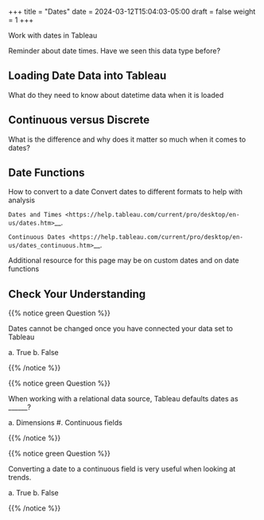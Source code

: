 +++
title = "Dates"
date = 2024-03-12T15:04:03-05:00
draft = false
weight = 1
+++

Work with dates in Tableau

Reminder about date times. Have we seen this data type before?

## Loading Date Data into Tableau

What do they need to know about datetime data when it is loaded

## Continuous versus Discrete

What is the difference and why does it matter so much when it comes to dates?

## Date Functions

How to convert to a date
Convert dates to different formats to help with analysis

`Dates and Times <https://help.tableau.com/current/pro/desktop/en-us/dates.htm>`__.

`Continuous Dates <https://help.tableau.com/current/pro/desktop/en-us/dates_continuous.htm>`__.

Additional resource for this page may be on custom dates and on date functions

## Check Your Understanding

{{% notice green Question %}}

Dates cannot be changed once you have connected your data set to Tableau

   a. True 
   b. False 

{{% /notice %}}

{{% notice green Question %}}

When working with a relational data source, Tableau defaults dates as ______?

   a. Dimensions 
   #. Continuous fields

{{% /notice %}}

{{% notice green Question %}}

Converting a date to a continuous field is very useful when looking at trends.
   
   a. True
   b. False

{{% /notice %}}